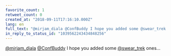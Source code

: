 ```yaml
---
favorite_count: 1
retweet_count: 0
created_at: "2018-09-11T17:16:10.000Z"
lang: en
full_text: "@mirjam_diala @ConfBuddy I hope you added some @swear_trek ones..."
in_reply_to_status_id: "1039562243434848256"
---
```


[@mirjam_diala](https://twitter.com/mirjam_diala)
[@ConfBuddy](https://twitter.com/ConfBuddy) I hope you added some
[@swear_trek](https://twitter.com/swear_trek) ones...
